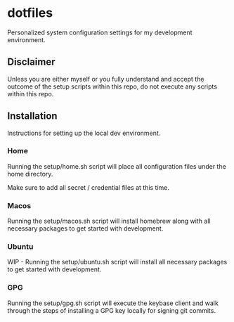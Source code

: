 # dotfiles
Personalized system configuration settings for my development environment.

## Disclaimer
Unless you are either myself or you fully understand and accept the outcome of the setup scripts within this repo, do not execute any scripts within this repo.

## Installation
Instructions for setting up the local dev environment.

### Home
Running the setup/home.sh script will place all configuration files under the home directory.
   
Make sure to add all secret / credential files at this time.

### Macos
Running the setup/macos.sh script will install homebrew along with all necessary packages to get started with development.

### Ubuntu
WIP - Running the setup/ubuntu.sh script will install all necessary packages to get started with development. 

### GPG
Running the setup/gpg.sh script will execute the keybase client and walk through the steps of installing a GPG key locally for signing git commits.